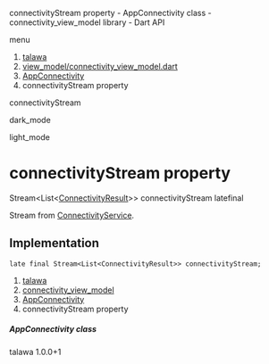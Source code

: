 




connectivityStream property - AppConnectivity class - connectivity\_view\_model library - Dart API







menu

1. [talawa](../../index.html)
2. [view\_model/connectivity\_view\_model.dart](../../view_model_connectivity_view_model/view_model_connectivity_view_model-library.html)
3. [AppConnectivity](../../view_model_connectivity_view_model/AppConnectivity-class.html)
4. connectivityStream property

connectivityStream


dark\_mode

light\_mode




# connectivityStream property


Stream<List<[ConnectivityResult](https://pub.dev/documentation/connectivity_plus_platform_interface/2.0.1/connectivity_plus_platform_interface/ConnectivityResult.html)>>
connectivityStream
latefinal

Stream from [ConnectivityService](../../services_third_party_service_connectivity_service/ConnectivityService-class.html).


## Implementation

```
late final Stream<List<ConnectivityResult>> connectivityStream;
```

 


1. [talawa](../../index.html)
2. [connectivity\_view\_model](../../view_model_connectivity_view_model/view_model_connectivity_view_model-library.html)
3. [AppConnectivity](../../view_model_connectivity_view_model/AppConnectivity-class.html)
4. connectivityStream property

##### AppConnectivity class





talawa
1.0.0+1






